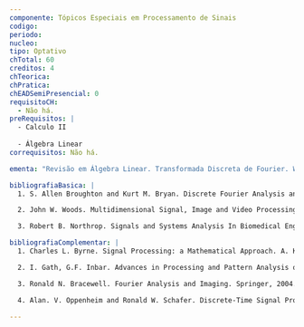 ```yaml
---
componente: Tópicos Especiais em Processamento de Sinais
codigo:  
periodo: 
nucleo:
tipo: Optativo
chTotal: 60 
creditos: 4
chTeorica: 
chPratica: 
chEADSemiPresencial: 0
requisitoCH:
  - Não há.
preRequisitos: |
  - Calculo II
  
  - Álgebra Linear
correquisitos: Não há.

ementa: "Revisão em Álgebra Linear. Transformada Discreta de Fourier. Wavelets. Introdução a analise de sinais Biométricos."

bibliografiaBasica: |
  1. S. Allen Broughton and Kurt M. Bryan. Discrete Fourier Analysis and Wavelets: Applications to Signal and Image Processing. Wiley-Interscience, 2008.

  2. John W. Woods. Multidimensional Signal, Image and Video Processing and Coding. Academic Press, 2006.

  3. Robert B. Northrop. Signals and Systems Analysis In Biomedical Engineering, Second Edition  Hardcover, 2010.

bibliografiaComplementar: |
  1. Charles L. Byrne. Signal Processing: a Mathematical Approach. A. K. Peters Ltd., 2005.

  2. I. Gath, G.F. Inbar. Advances in Processing and Pattern Analysis of Biological Signals (Advances in Experimental Medicine & Biology. Hardcover, 1996.

  3. Ronald N. Bracewell. Fourier Analysis and Imaging. Springer, 2004.

  4. Alan. V. Oppenheim and Ronald W. Schafer. Discrete-Time Signal Processing, 2nd ed. Prentice Hall, 1999.

---
```

